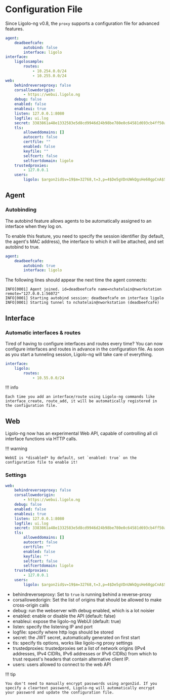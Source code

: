 # Configuration File

Since Ligolo-ng v0.8, the `proxy` supports a configuration file for advanced features.

```yaml
agent:
    deadbeefcafe:
        autobind: false
        interface: ligolo
interface:
    ligolosample:
        routes:
            - 10.254.0.0/24
            - 10.255.0.0/24
web:
    behindreverseproxy: false
    corsallowedorigin:
        - https://webui.ligolo.ng
    debug: false
    enabled: false
    enableui: true
    listen: 127.0.0.1:8080
    logfile: ui.log
    secret: 3383861a48e1332583e5d8cd9946d24b98be780e0c64581d693cb4ff50a68a68
    tls:
        alloweddomains: []
        autocert: false
        certfile: ""
        enabled: false
        keyfile: ""
        selfcert: false
        selfcertdomain: ligolo
    trustedproxies:
        - 127.0.0.1
    users:
        ligolo: $argon2id$v=19$m=32768,t=3,p=4$De5gVDnUWkQgsHe60gpCnA$S6UYLKSXlcCO8jr05zCW6BibdIYQFwdYxoAdRJPwAig
```

## Agent

### Autobinding

The autobind feature allows agents to be automatically assigned to an interface when they log on.

To enable this feature, you need to specify the session identifier (by default, the agent's MAC address), the interface to which it will be attached, and set autobind to true.

```yaml
agent:
    deadbeefcafe:
        autobind: true
        interface: ligolo
```

The following lines should appear the next time the agent connects:

```
INFO[0001] Agent joined. id=deadbeefcafe name=nchatelain@nworkstation remote="127.0.0.1:56072"
INFO[0001] Starting autobind session: deadbeefcafe on interface ligolo 
INFO[0001] Starting tunnel to nchatelain@nworkstation (deadbeefcafe)
```

## Interface

### Automatic interfaces & routes

Tired of having to configure interfaces and routes every time?
You can now configure interfaces and routes in advance in the configuration file. As soon as you start a tunneling session, Ligolo-ng will take care of everything.

```yaml
interface:
    ligolo:
        routes:
            - 10.55.0.0/24
```

!!! info

    Each time you add an interface/route using Ligolo-ng commands like interface_create, route_add, it will be automatically registered in the configuration file.

## Web

Ligolo-ng now has an experimental Web API, capable of controlling all cli interface functions via HTTP calls.

!!! warning

    WebUI is *disabled* by default, set `enabled: true` on the configuration file to enable it!

### Settings

```yaml
web:
    behindreverseproxy: false
    corsallowedorigin:
        - https://webui.ligolo.ng
    debug: false
    enabled: false
    enableui: true
    listen: 127.0.0.1:8080
    logfile: ui.log
    secret: 3383861a48e1332583e5d8cd9946d24b98be780e0c64581d693cb4ff50a68a68
    tls:
        alloweddomains: []
        autocert: false
        certfile: ""
        enabled: false
        keyfile: ""
        selfcert: false
        selfcertdomain: ligolo
    trustedproxies:
        - 127.0.0.1
    users:
        ligolo: $argon2id$v=19$m=32768,t=3,p=4$De5gVDnUWkQgsHe60gpCnA$S6UYLKSXlcCO8jr05zCW6BibdIYQFwdYxoAdRJPwAig
```

- behindreverseproxy: Set to `true` is running behind a reverse-proxy
- corsallowedorigin: Set the list of origins that should be allowed to make cross-origin calls
- debug: run the webserver with debug enabled, which is a lot noisier
- enabled: enable or disable the API (default: false)
- enableui: expose the ligolo-ng WebUI (default: true)
- listen: specify the listening IP and port
- logfile: specify where http logs should be stored
- secret: the JWT secret, automatically generated on first start
- tls: specify tls options, works like ligolo-ng proxy settings
- trustedproxies: trustedproxies set a list of network origins (IPv4 addresses, IPv4 CIDRs, IPv6 addresses or IPv6 CIDRs) from which to trust request's headers that contain alternative client IP.
- users: users allowed to connect to the web API

!!! tip

    You don't need to manually encrypt passwords using argon2id. If you specify a cleartext password, Ligolo-ng will automatically encrypt your password and update the configuration file.

